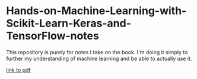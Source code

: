 # Hands-on-Machine-Learning-with-Scikit-Learn-Keras-and-TensorFlow-notes

This repository is purely for notes I take on the book. I'm doing it simply to further my understanding of machine learning and be able to actually use it.

[link to pdf](http://14.139.161.31/OddSem-0822-1122/Hands-On_Machine_Learning_with_Scikit-Learn-Keras-and-TensorFlow-2nd-Edition-Aurelien-Geron.pdf)

